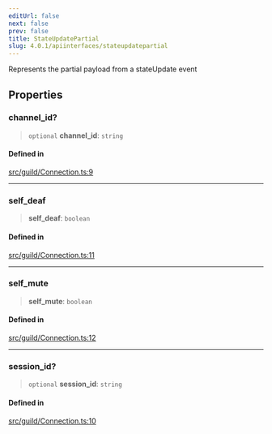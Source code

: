 ```yaml
---
editUrl: false
next: false
prev: false
title: StateUpdatePartial
slug: 4.0.1/apiinterfaces/stateupdatepartial
---
```


Represents the partial payload from a stateUpdate event

## Properties

### channel\_id?

> `optional` **channel\_id**: `string`

#### Defined in

[src/guild/Connection.ts:9](https://github.com/shipgirlproject/shoukaku/blob/396aa531096eda327ade0f473f9807576e9ae9df/src/guild/Connection.ts#L9)

***

### self\_deaf

> **self\_deaf**: `boolean`

#### Defined in

[src/guild/Connection.ts:11](https://github.com/shipgirlproject/shoukaku/blob/396aa531096eda327ade0f473f9807576e9ae9df/src/guild/Connection.ts#L11)

***

### self\_mute

> **self\_mute**: `boolean`

#### Defined in

[src/guild/Connection.ts:12](https://github.com/shipgirlproject/shoukaku/blob/396aa531096eda327ade0f473f9807576e9ae9df/src/guild/Connection.ts#L12)

***

### session\_id?

> `optional` **session\_id**: `string`

#### Defined in

[src/guild/Connection.ts:10](https://github.com/shipgirlproject/shoukaku/blob/396aa531096eda327ade0f473f9807576e9ae9df/src/guild/Connection.ts#L10)
